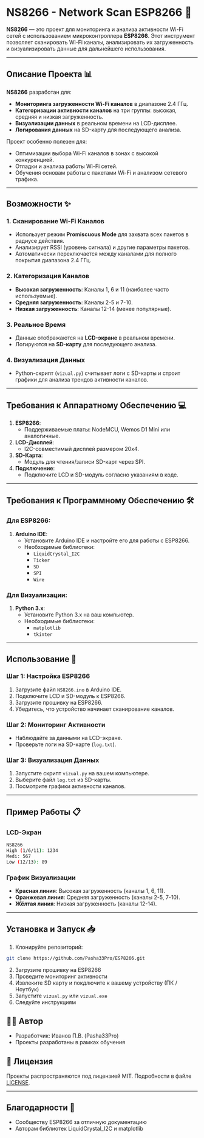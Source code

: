 
# NS8266 - Network Scan ESP8266 📡

**NS8266** — это проект для мониторинга и анализа активности Wi-Fi сетей с использованием микроконтроллера **ESP8266**. Этот инструмент позволяет сканировать Wi-Fi каналы, анализировать их загруженность и визуализировать данные для дальнейшего использования.

---

## Описание Проекта 📊

**NS8266** разработан для:
- **Мониторинга загруженности Wi-Fi каналов** в диапазоне 2.4 ГГц.
- **Категоризации активности каналов** на три группы: высокая, средняя и низкая загруженность.
- **Визуализации данных** в реальном времени на LCD-дисплее.
- **Логирования данных** на SD-карту для последующего анализа.

Проект особенно полезен для:
- Оптимизации выбора Wi-Fi каналов в зонах с высокой конкуренцией.
- Отладки и анализа работы Wi-Fi сетей.
- Обучения основам работы с пакетами Wi-Fi и анализом сетевого трафика.

---

## Возможности ✨

### 1. Сканирование Wi-Fi Каналов
- Использует режим **Promiscuous Mode** для захвата всех пакетов в радиусе действия.
- Анализирует RSSI (уровень сигнала) и другие параметры пакетов.
- Автоматически переключается между каналами для полного покрытия диапазона 2.4 ГГц.

### 2. Категоризация Каналов
- **Высокая загруженность**: Каналы 1, 6 и 11 (наиболее часто используемые).
- **Средняя загруженность**: Каналы 2-5 и 7-10.
- **Низкая загруженность**: Каналы 12-14 (менее популярные).

### 3. Реальное Время
- Данные отображаются на **LCD-экране** в реальном времени.
- Логируются на **SD-карту** для последующего анализа.

### 4. Визуализация Данных
- Python-скрипт (`vizual.py`) считывает логи с SD-карты и строит графики для анализа трендов активности каналов.

---

## Требования к Аппаратному Обеспечению 💻

1. **ESP8266**:
   - Поддерживаемые платы: NodeMCU, Wemos D1 Mini или аналогичные.
2. **LCD-Дисплей**:
   - I2C-совместимый дисплей размером 20x4.
3. **SD-Карта**:
   - Модуль для чтения/записи SD-карт через SPI.
4. **Подключение**:
   - Подключите LCD и SD-модуль согласно указаниям в коде.

---

## Требования к Программному Обеспечению 🛠️

### Для ESP8266:
1. **Arduino IDE**:
   - Установите Arduino IDE и настройте его для работы с ESP8266.
   - Необходимые библиотеки:
     - `LiquidCrystal_I2C`
     - `Ticker`
     - `SD`
     - `SPI`
     - `Wire`

### Для Визуализации:
1. **Python 3.x**:
   - Установите Python 3.x на ваш компьютер.
   - Необходимые библиотеки:
     - `matplotlib`
     - `tkinter`

---

## Использование 🚀

### Шаг 1: Настройка ESP8266
1. Загрузите файл `NS8266.ino` в Arduino IDE.
2. Подключите LCD и SD-модуль к ESP8266.
3. Загрузите прошивку на ESP8266.
4. Убедитесь, что устройство начинает сканирование каналов.

### Шаг 2: Мониторинг Активности
- Наблюдайте за данными на LCD-экране.
- Проверьте логи на SD-карте (`log.txt`).

### Шаг 3: Визуализация Данных
1. Запустите скрипт `vizual.py` на вашем компьютере.
2. Выберите файл `log.txt` из SD-карты.
3. Посмотрите графики активности каналов.

---

## Пример Работы 📋

### LCD-Экран
```bash
NS8266
High (1/6/11): 1234
Medi: 567
Low (12/13): 89
```

### График Визуализации
- **Красная линия**: Высокая загруженность (каналы 1, 6, 11).
- **Оранжевая линия**: Средняя загруженность (каналы 2-5, 7-10).
- **Жёлтая линия**: Низкая загруженность (каналы 12-14).

---

## Установка и Запуск 📥
1. Клонируйте репозиторий:
```bash
git clone https://github.com/Pasha33Pro/ESP8266.git
```
2. Загрузите прошивку на ESP8266
3. Проведите мониторинг активности
4. Извлеките SD карту и покдлючите к вашему устройству (ПК / Ноутбук)
5. Запустите `vizual.py` или `vizual.exe`
6. Следуйте инструкциям


## 👨‍💻 Автор

- Разработчик: Иванов П.В. (Pasha33Pro)
- Проекты разработаны в рамках обучения

## 📄 Лицензия

Проекты распространяются под лицензией MIT. Подробности в файле [LICENSE](LICENSE).

---

## Благодарности 🙏
- Сообществу ESP8266 за отличную документацию
- Авторам библиотек LiquidCrystal_I2C и matplotlib
